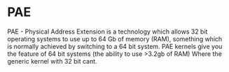 # PAE 
PAE - Physical Address Extension is a technology which allows 32 bit operating systems to use up to 64 Gb of memory (RAM), something which is normally achieved by switching to a 64 bit system.
PAE kernels give you the feature of 64 bit systems (the ability to use >3.2gb of RAM)
Where the generic kernel with 32 bit cant.

